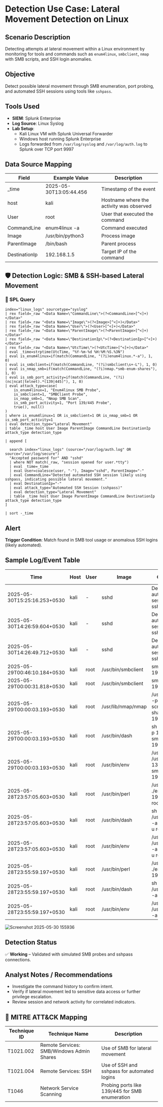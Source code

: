 
# Detection Use Case: Lateral Movement Detection on Linux

## Scenario Description
Detecting attempts at lateral movement within a Linux environment by monitoring for tools and commands such as `enum4linux`, `smbclient`, `nmap` with SMB scripts, and SSH login anomalies.

## Objective
Detect possible lateral movement through SMB enumeration, port probing, and automated SSH sessions using tools like `sshpass`.

## Tools Used
- **SIEM**: Splunk Enterprise
- **Log Source**: Linux Syslog
- **Lab Setup**:
  - Kali Linux VM with Splunk Universal Forwarder
  - Windows host running Splunk Enterprise
  - Logs forwarded from `/var/log/syslog` and `/var/log/auth.log` to Splunk over TCP port 9997

## Data Source Mapping

| Field         | Example Value                                | Description                               |
|---------------|----------------------------------------------|-------------------------------------------|
| _time         | 2025-05-30T13:05:44.456                      | Timestamp of the event                    |
| host          | kali                                          | Hostname where the activity was observed  |
| User          | root                                          | User that executed the command            |
| CommandLine   | enum4linux -a                                 | Command executed                          |
| Image         | /usr/bin/python3                              | Process image                             |
| ParentImage   | /bin/bash                                     | Parent process                            |
| DestinationIp | 192.168.1.5                                   | Target IP of the command                  |

## 🛡️ Detection Logic: SMB & SSH-based Lateral Movement

### 🔎 SPL Query

```spl
index="linux_logs" sourcetype="syslog"
| rex field=_raw "<Data Name=\"CommandLine\">(?<CommandLine>[^<]+)</Data>"
| rex field=_raw "<Data Name=\"Image\">(?<Image>[^<]+)</Data>"
| rex field=_raw "<Data Name=\"User\">(?<User>[^<]+)</Data>"
| rex field=_raw "<Data Name=\"ParentImage\">(?<ParentImage>[^<]+)</Data>"
| rex field=_raw "<Data Name=\"DestinationIp\">(?<DestinationIp>[^<]+)</Data>"
| rex field=_raw "<Data Name=\"UtcTime\">(?<UtcTime>[^<]+)</Data>"
| eval _time=strptime(UtcTime, "%Y-%m-%d %H:%M:%S.%3N")
| eval is_enum4linux=if(match(CommandLine, "(?i)enum4linux.*-a"), 1, 0)
| eval is_smbclient=if(match(CommandLine, "(?i)smbclient\s+-L"), 1, 0)
| eval is_nmap_smb=if(match(CommandLine, "(?i)nmap.*smb-enum-shares"), 1, 0)
| eval is_smb_port_activity=if(match(CommandLine, "(?i)(nc|ncat|telnet).*(139|445)"), 1, 0)
| eval attack_type=case(
    is_enum4linux=1, "Enum4linux SMB Probe",
    is_smbclient=1, "SMBClient Probe",
    is_nmap_smb=1, "Nmap SMB Scan",
    is_smb_port_activity=1, "Port 139/445 Probe",
    true(), null()
)
| where is_enum4linux=1 OR is_smbclient=1 OR is_nmap_smb=1 OR is_smb_port_activity=1
| eval detection_type="Lateral Movement"
| table _time host User Image ParentImage CommandLine DestinationIp attack_type detection_type

| append [

  search index="linux_logs" (source="/var/log/auth.log" OR source="/var/log/secure")
  "Accepted password for" AND "sshd"
  | where NOT match(_raw, "session opened for user.*tty")
  | eval _time=_time
  | eval User=coalesce(user, "-"), Image="sshd", ParentImage="-"
  | eval CommandLine="Detected automated SSH session likely using sshpass, indicating possible lateral movement."
  | eval DestinationIp="-"
  | eval attack_type="Automated SSH Session (sshpass)"
  | eval detection_type="Lateral Movement"
  | table _time host User Image ParentImage CommandLine DestinationIp attack_type detection_type
]

| sort -_time
```

## Alert
**Trigger Condition**: Match found in SMB tool usage or anomalous SSH logins (likely automated).

## Sample Log/Event Table
| Time                         | Host | User | Image                 | Command Line                                                | Destination IP  | Attack Type               | Detection Type     |
|------------------------------|------|------|-----------------------|-------------------------------------------------------------|-----------------|---------------------------|--------------------|
| 2025-05-30T15:25:16.253+0530 | kali | -    | sshd                  | Detected automated SSH session likely using sshpass          | -               | Automated SSH Session (sshpass) | Lateral Movement   |
| 2025-05-30T14:26:59.604+0530 | kali | -    | sshd                  | Detected automated SSH session likely using sshpass          | -               | Automated SSH Session (sshpass) | Lateral Movement   |
| 2025-05-30T14:26:49.712+0530 | kali | -    | sshd                  | Detected automated SSH session likely using sshpass          | -               | Automated SSH Session (sshpass) | Lateral Movement   |
| 2025-05-29T00:46:10.184+0530 | kali | root | /usr/bin/smbclient    | smbclient -L 192.168.1.11 -N                                 | 192.168.1.11    | SMBClient Probe            | Lateral Movement   |
| 2025-05-29T00:00:31.818+0530 | kali | root | /usr/bin/smbclient    | smbclient -L 192.168.1.11 -N                                 | 192.168.1.11    | SMBClient Probe            | Lateral Movement   |
| 2025-05-29T00:00:03.193+0530 | kali | root | /usr/lib/nmap/nmap    | /usr/lib/nmap/nmap -p 139,445 --script smb-enum-shares 192.168.1.11 | 192.168.1.11    | Nmap SMB Scan              | Lateral Movement   |
| 2025-05-29T00:00:03.193+0530 | kali | root | /usr/bin/dash         | sh /usr/bin/nmap -p 139,445 --script smb-enum-shares 192.168.1.11 | 192.168.1.11    | Nmap SMB Scan              | Lateral Movement   |
| 2025-05-29T00:00:03.193+0530 | kali | root | /usr/bin/env          | /usr/bin/env sh /usr/bin/nmap -p 139,445 --script smb-enum-shares 192.168.1.11 | 192.168.1.11    | Nmap SMB Scan              | Lateral Movement   |
| 2025-05-28T23:57:05.603+0530 | kali | root | /usr/bin/perl         | /usr/bin/perl ./enum4linux.pl -a 192.168.1.11 -u root -p kali | 192.168.1.11    | Enum4linux SMB Probe       | Lateral Movement   |
| 2025-05-28T23:57:05.603+0530 | kali | root | /usr/bin/dash         | sh /usr/bin/enum4linux -a 192.168.1.11 -u root -p kali       | 192.168.1.11    | Enum4linux SMB Probe       | Lateral Movement   |
| 2025-05-28T23:57:05.603+0530 | kali | root | /usr/bin/env          | /usr/bin/env sh /usr/bin/enum4linux -a 192.168.1.11 -u root -p kali | 192.168.1.11    | Enum4linux SMB Probe       | Lateral Movement   |
| 2025-05-28T23:55:59.197+0530 | kali | root | /usr/bin/perl         | /usr/bin/perl ./enum4linux.pl -a 192.168.1.11               | 192.168.1.11    | Enum4linux SMB Probe       | Lateral Movement   |
| 2025-05-28T23:55:59.197+0530 | kali | root | /usr/bin/dash         | sh /usr/bin/enum4linux -a 192.168.1.11                       | 192.168.1.11    | Enum4linux SMB Probe       | Lateral Movement   |
| 2025-05-28T23:55:59.197+0530 | kali | root | /usr/bin/env          | /usr/bin/env sh /usr/bin/enum4linux -a 192.168.1.11         | 192.168.1.11    | Enum4linux SMB Probe       | Lateral Movement   |

![Screenshot 2025-05-30 155936](https://github.com/user-attachments/assets/4c1df56a-4221-4152-bb59-1784da6b6604)

## Detection Status
✅ **Working** – Validated with simulated SMB probes and sshpass connections.

## Analyst Notes / Recommendations
- Investigate the command history to confirm intent.
- Verify if lateral movement led to sensitive data access or further privilege escalation.
- Review session and network activity for correlated indicators.

## 🔗 MITRE ATT&CK Mapping

| Technique ID | Technique Name                         | Description                                        |
|--------------|----------------------------------------|----------------------------------------------------|
| T1021.002    | Remote Services: SMB/Windows Admin Shares | Use of SMB for lateral movement                    |
| T1021.004    | Remote Services: SSH                   | Use of SSH and sshpass for automated logins       |
| T1046        | Network Service Scanning               | Probing ports like 139/445 for SMB enumeration    |
